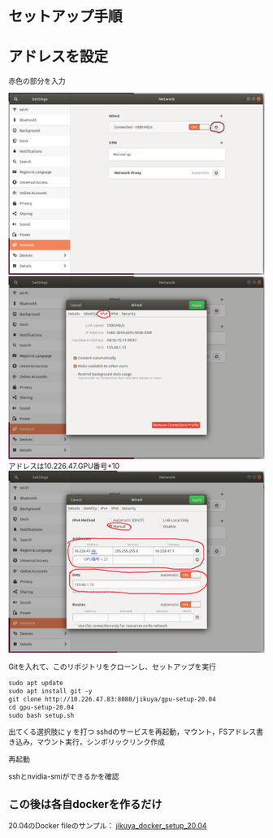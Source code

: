 # セットアップ手順

# アドレスを設定

赤色の部分を入力

![1](img1.png "これがアドレスの設定")
![2](img2.png "これがアドレスの設定")
アドレスは10.226.47.GPU番号+10
![3](img3.png "これがアドレスの設定")

Gitを入れて、このリポジトリをクローンし、セットアップを実行
```
sudo apt update
sudo apt install git -y
git clone http://10.226.47.83:8080/jikuya/gpu-setup-20.04
cd gpu-setup-20.04
sudo bash setup.sh
```
出てくる選択肢に y を打つ
sshdのサービスを再起動，マウント，FSアドレス書き込み，マウント実行，シンボリックリンク作成

再起動

sshとnvidia-smiができるかを確認

## この後は各自dockerを作るだけ
20.04のDocker fileのサンプル：
[jikuya_docker_setup_20.04](http://10.226.47.83:8080/jikuya/jikuya_docker_setup_20.04)